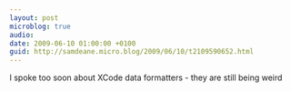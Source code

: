 ```yaml
---
layout: post
microblog: true
audio: 
date: 2009-06-10 01:00:00 +0100
guid: http://samdeane.micro.blog/2009/06/10/t2109590652.html
---
```

I spoke too soon about XCode data formatters - they are still being weird
